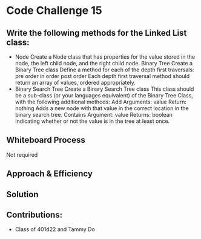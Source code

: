 # Code Challenge 15

## Write the following methods for the Linked List class:

- Node
    Create a Node class that has properties for the value stored in the node, the     left child node, and the right child node.
    Binary Tree
    Create a Binary Tree class
    Define a method for each of the depth first traversals:
    pre order
    in order
    post order
    Each depth first traversal method should return an array of values, ordered     appropriately.
- Binary Search Tree
    Create a Binary Search Tree class
    This class should be a sub-class (or your languages equivalent) of the Binary     Tree Class, with the following additional methods:
    Add
    Arguments: value
    Return: nothing
    Adds a new node with that value in the correct location in the binary search    tree.
    Contains
    Argument: value
    Returns: boolean indicating whether or not the value is in the tree at least    once.
## Whiteboard Process
Not required
<!-- Embedded whiteboard image -->

## Approach & Efficiency
<!-- What approach did you take? Why? What is the Big O space/time for this approach? -->

## Solution
<!-- Show how to run your code, and examples of it in action -->

## Contributions:
- Class of 401d22 and Tammy Do
